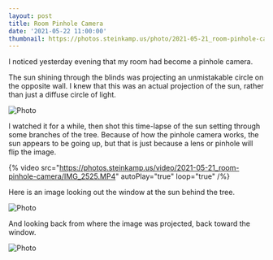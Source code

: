 ```yaml
---
layout: post
title: Room Pinhole Camera
date: '2021-05-22 11:00:00'
thumbnail: https://photos.steinkamp.us/photo/2021-05-21_room-pinhole-camera/IMG_2523.JPG?size=300x300&crop
---
```

I noticed yesterday evening that my room had become a pinhole camera.

The sun shining through the blinds was projecting an unmistakable circle on the opposite wall. I knew that this was an actual projection of the sun, rather than just a diffuse circle of light.

![Photo](https://photos.steinkamp.us/photo/2021-05-21_room-pinhole-camera/IMG_2523.JPG)

I watched it for a while, then shot this time-lapse of the sun setting through some branches of the tree. Because of how the pinhole camera works, the sun appears to be going up, but that is just because a lens or pinhole will flip the image.

{% video src="https://photos.steinkamp.us/video/2021-05-21_room-pinhole-camera/IMG_2525.MP4" autoPlay="true" loop="true" /%}

Here is an image looking out the window at the sun behind the tree.

![Photo](https://photos.steinkamp.us/photo/2021-05-21_room-pinhole-camera/IMG_2534.JPG)

And looking back from where the image was projected, back toward the window.

![Photo](https://photos.steinkamp.us/photo/2021-05-21_room-pinhole-camera/IMG_2513.JPG)
